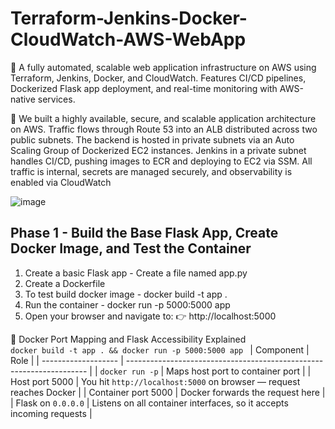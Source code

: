 # Terraform-Jenkins-Docker-CloudWatch-AWS-WebApp
 🚀 A fully automated, scalable web application infrastructure on AWS using Terraform, Jenkins, Docker, and CloudWatch. Features CI/CD pipelines, Dockerized Flask app deployment, and real-time monitoring with AWS-native services. <br>

🧾 We built a highly available, secure, and scalable application architecture on AWS. Traffic flows through Route 53 into an ALB distributed across two public subnets. The backend is hosted in private subnets via an Auto Scaling Group of Dockerized EC2 instances. Jenkins in a private subnet handles CI/CD, pushing images to ECR and deploying to EC2 via SSM. All traffic is internal, secrets are managed securely, and observability is enabled via CloudWatch

![image](https://github.com/user-attachments/assets/48e518f2-971a-47a9-be65-8286c1b817fd)



 ## Phase 1 - Build the Base Flask App, Create Docker Image, and Test the Container
1.  Create a basic Flask app - Create a file named app.py
2.  Create a Dockerfile
3.  To test build docker image - docker build -t app .
4.  Run the container -  docker run -p 5000:5000 app
5.  Open your browser and navigate to: 👉 http://localhost:5000
   
🔌 Docker Port Mapping and Flask Accessibility Explained
   <code> docker build -t app . && docker run -p 5000:5000 app </code>
   | Component           | Role                                                                 |
 | ------------------- | -------------------------------------------------------------------- |
 | `docker run -p`     | Maps host port to container port                                     |
 | Host port 5000      | You hit `http://localhost:5000` on browser — request reaches Docker  |
 | Container port 5000 | Docker forwards the request here                                     |
 | Flask on `0.0.0.0`  | Listens on all container interfaces, so it accepts incoming requests |

